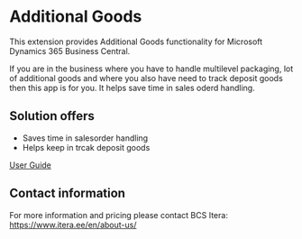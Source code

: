 # Additional Goods
This extension provides Additional Goods functionality for Microsoft Dynamics 365 Business Central.
  
If you are in the business where you have to handle multilevel packaging, lot of additional goods and where you also have need to track deposit goods then this app is for you. It helps save time in sales oderd handling.

## Solution offers
* Saves time in salesorder handling
* Helps keep in trcak deposit goods

[User Guide](help.md)
## Contact information
For more information and pricing please contact BCS Itera:  
<a href="https://www.itera.ee/en/about-us/" target="_blank">https://www.itera.ee/en/about-us/</a>
